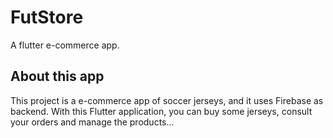 # FutStore

A flutter e-commerce app.

## About this app

This project is a e-commerce app of soccer jerseys, and it uses Firebase as backend.
With this Flutter application, you can buy some jerseys, consult your orders and manage the products...
